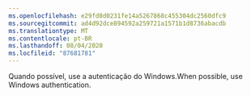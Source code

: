 ```yaml
---
ms.openlocfilehash: e29fd0d0231fe14a5267868c455304dc2560dfc9
ms.sourcegitcommit: ad4d92dce894592a259721a1571b1d8736abacdb
ms.translationtype: MT
ms.contentlocale: pt-BR
ms.lasthandoff: 08/04/2020
ms.locfileid: "87681781"
---
```

 <span data-ttu-id="65f93-101">Quando possível, use a autenticação do Windows.</span><span class="sxs-lookup"><span data-stu-id="65f93-101">When possible, use Windows authentication.</span></span> 